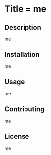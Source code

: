 # Title = me

## Description
me

## Installation
me

## Usage
me

## Contributing
me

## License
me
